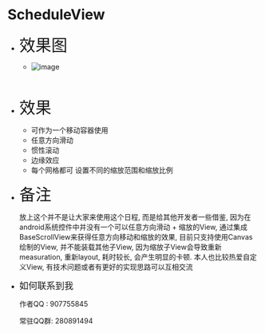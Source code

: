 # ScheduleView

+ <font size=6>效果图</font>

  + ![image](https://github.com/jack-chong/ScheduleView/blob/master/app/gif/ScheduleView.gif)

  <br/>

  <br/>

+ <font size=6>效果</font>

  + 可作为一个移动容器使用
  + 任意方向滑动
  + 惯性滚动
  + 边缘效应
  + 每个网格都可 设置不同的缩放范围和缩放比例

+ <font size=6>备注</font>

  放上这个并不是让大家来使用这个日程, 而是给其他开发者一些借鉴, 因为在android系统控件中并没有一个可以任意方向滑动 + 缩放的View,  通过集成BaseScrollView来获得任意方向移动和缩放的效果, 目前只支持使用Canvas绘制的View, 并不能装载其他子View, 因为缩放子View会导致重新measuration, 重新layout, 耗时较长, 会产生明显的卡顿.
  本人也比较热爱自定义View, 有技术问题或者有更好的实现思路可以互相交流

+ <font size=4>如何联系到我</font>

  作者QQ : 907755845

  常驻QQ群: 280891494
